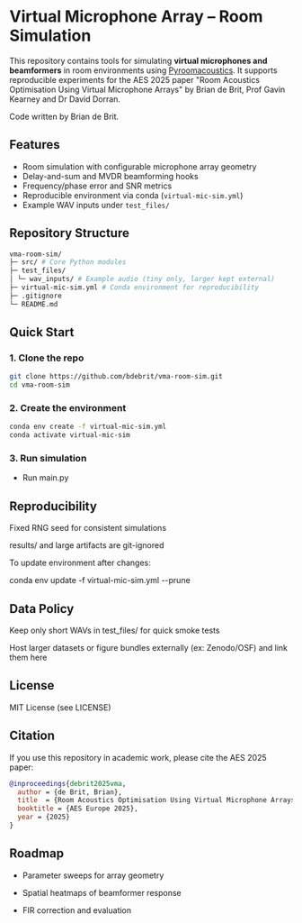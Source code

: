 # Virtual Microphone Array – Room Simulation
This repository contains tools for simulating **virtual microphones and beamformers** in room environments using [Pyroomacoustics](https://github.com/LCAV/pyroomacoustics). It supports reproducible experiments for the AES 2025 paper "Room Acoustics Optimisation Using Virtual Microphone Arrays" by Brian de Brit, Prof Gavin Kearney and Dr David Dorran.

Code written by Brian de Brit.

## Features
- Room simulation with configurable microphone array geometry  
- Delay-and-sum and MVDR beamforming hooks  
- Frequency/phase error and SNR metrics  
- Reproducible environment via conda (`virtual-mic-sim.yml`)  
- Example WAV inputs under `test_files/`  

## Repository Structure
~~~bash
vma-room-sim/
├─ src/ # Core Python modules
├─ test_files/
│ └─ wav_inputs/ # Example audio (tiny only, larger kept external)
├─ virtual-mic-sim.yml # Conda environment for reproducibility
├─ .gitignore
└─ README.md
~~~

## Quick Start
### 1. Clone the repo
~~~bash
git clone https://github.com/bdebrit/vma-room-sim.git
cd vma-room-sim
~~~

### 2. Create the environment
~~~bash
conda env create -f virtual-mic-sim.yml
conda activate virtual-mic-sim
~~~

### 3. Run simulation

- Run main.py

## Reproducibility

Fixed RNG seed for consistent simulations

results/ and large artifacts are git-ignored

To update environment after changes:

  conda env update -f virtual-mic-sim.yml --prune

## Data Policy

Keep only short WAVs in test_files/ for quick smoke tests

Host larger datasets or figure bundles externally (ex: Zenodo/OSF) and link them here

## License

MIT License (see LICENSE)

## Citation

If you use this repository in academic work, please cite the AES 2025 paper:
~~~bibtex
@inproceedings{debrit2025vma,
  author = {de Brit, Brian},
  title  = {Room Acoustics Optimisation Using Virtual Microphone Arrays},
  booktitle = {AES Europe 2025},
  year = {2025}
}
~~~

## Roadmap

  - Parameter sweeps for array geometry

  - Spatial heatmaps of beamformer response

  - FIR correction and evaluation
